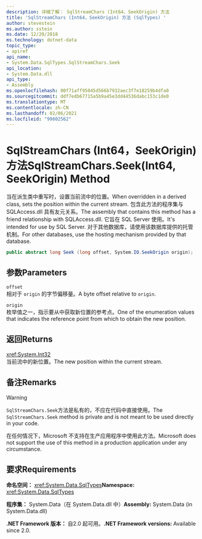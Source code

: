 ```yaml
---
description: 详细了解： SqlStreamChars (Int64、SeekOrigin) 方法
title: 'SqlStreamChars (Int64，SeekOrigin) 方法 (SqlTypes) '
author: stevestein
ms.author: sstein
ms.date: 12/20/2018
ms.technology: dotnet-data
topic_type:
- apiref
api_name:
- System.Data.SqlTypes.SqlStreamChars.Seek
api_location:
- System.Data.dll
api_type:
- Assembly
ms.openlocfilehash: 00f71aff95045d566b7932aec3f7e18259b4dfa0
ms.sourcegitcommit: ddf7edb67715a5b9a45e3dd44536dabc153c1de0
ms.translationtype: MT
ms.contentlocale: zh-CN
ms.lasthandoff: 02/06/2021
ms.locfileid: "99802562"
---
```

# <a name="sqlstreamcharsseekint64-seekorigin-method"></a><span data-ttu-id="45b78-103">SqlStreamChars (Int64，SeekOrigin) 方法</span><span class="sxs-lookup"><span data-stu-id="45b78-103">SqlStreamChars.Seek(Int64, SeekOrigin) Method</span></span>

<span data-ttu-id="45b78-104">当在派生类中重写时，设置当前流中的位置。</span><span class="sxs-lookup"><span data-stu-id="45b78-104">When overridden in a derived class, sets the position within the current stream.</span></span> <span data-ttu-id="45b78-105">包含此方法的程序集与 SQLAccess.dll 具有友元关系。</span><span class="sxs-lookup"><span data-stu-id="45b78-105">The assembly that contains this method has a friend relationship with SQLAccess.dll.</span></span> <span data-ttu-id="45b78-106">它旨在 SQL Server 使用。</span><span class="sxs-lookup"><span data-stu-id="45b78-106">It's intended for use by SQL Server.</span></span> <span data-ttu-id="45b78-107">对于其他数据库，请使用该数据库提供的托管机制。</span><span class="sxs-lookup"><span data-stu-id="45b78-107">For other databases, use the hosting mechanism provided by that database.</span></span>

```csharp
public abstract long Seek (long offset, System.IO.SeekOrigin origin);
```

## <a name="parameters"></a><span data-ttu-id="45b78-108">参数</span><span class="sxs-lookup"><span data-stu-id="45b78-108">Parameters</span></span>

`offset`\
<span data-ttu-id="45b78-109">相对于 `origin` 的字节偏移量。</span><span class="sxs-lookup"><span data-stu-id="45b78-109">A byte offset relative to `origin`.</span></span>

`origin`\
<span data-ttu-id="45b78-110">枚举值之一，指示要从中获取新位置的参考点。</span><span class="sxs-lookup"><span data-stu-id="45b78-110">One of the enumeration values that indicates the reference point from which to obtain the new position.</span></span>

## <a name="returns"></a><span data-ttu-id="45b78-111">返回</span><span class="sxs-lookup"><span data-stu-id="45b78-111">Returns</span></span>

<xref:System.Int32>\
<span data-ttu-id="45b78-112">当前流中的新位置。</span><span class="sxs-lookup"><span data-stu-id="45b78-112">The new position within the current stream.</span></span>

## <a name="remarks"></a><span data-ttu-id="45b78-113">备注</span><span class="sxs-lookup"><span data-stu-id="45b78-113">Remarks</span></span>

> [!WARNING]
> <span data-ttu-id="45b78-114">`SqlStreamChars.Seek`方法是私有的，不应在代码中直接使用。</span><span class="sxs-lookup"><span data-stu-id="45b78-114">The `SqlStreamChars.Seek` method is private and is not meant to be used directly in your code.</span></span>
>
> <span data-ttu-id="45b78-115">在任何情况下，Microsoft 不支持在生产应用程序中使用此方法。</span><span class="sxs-lookup"><span data-stu-id="45b78-115">Microsoft does not support the use of this method in a production application under any circumstance.</span></span>

## <a name="requirements"></a><span data-ttu-id="45b78-116">要求</span><span class="sxs-lookup"><span data-stu-id="45b78-116">Requirements</span></span>

<span data-ttu-id="45b78-117">**命名空间：** <xref:System.Data.SqlTypes></span><span class="sxs-lookup"><span data-stu-id="45b78-117">**Namespace:** <xref:System.Data.SqlTypes></span></span>

<span data-ttu-id="45b78-118">**程序集：** System.Data（在 System.Data.dll 中）</span><span class="sxs-lookup"><span data-stu-id="45b78-118">**Assembly:** System.Data (in System.Data.dll)</span></span>

<span data-ttu-id="45b78-119">**.NET Framework 版本：** 自2.0 起可用。</span><span class="sxs-lookup"><span data-stu-id="45b78-119">**.NET Framework versions:** Available since 2.0.</span></span>
